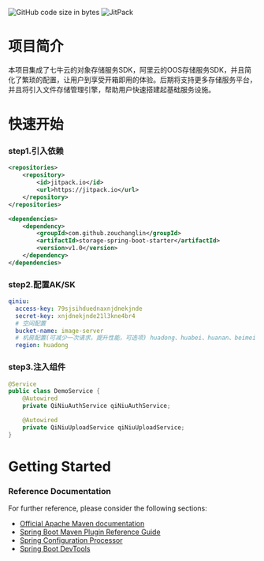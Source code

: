 
![GitHub code size in bytes](https://img.shields.io/github/languages/code-size/zouchanglin/storage-spring-boot-starter)
![JitPack](https://img.shields.io/jitpack/v/github/zouchanglin/storage-spring-boot-starter)

# 项目简介
本项目集成了七牛云的对象存储服务SDK，阿里云的OOS存储服务SDK，并且简化了繁琐的配置，让用户到享受开箱即用的体验。后期将支持更多存储服务平台，并且将引入文件存储管理引擎，帮助用户快速搭建起基础服务设施。

# 快速开始
### step1.引入依赖
```xml
<repositories>
    <repository>
        <id>jitpack.io</id>
        <url>https://jitpack.io</url>
    </repository>
</repositories>

<dependencies>
    <dependency>
        <groupId>com.github.zouchanglin</groupId>
        <artifactId>storage-spring-boot-starter</artifactId>
        <version>v1.0</version>
    </dependency>
</dependencies>
```
### step2.配置AK/SK
```yml
qiniu:
  access-key: 79sjsihduednaxnjdnekjnde
  secret-key: xnjdnekjnde21l3kne4br4
  # 空间配置
  bucket-name: image-server
  # 机房配置(可减少一次请求，提升性能，可选项) huadong、huabei、huanan、beimei、xinjiapo
  region: huadong
```

### step3.注入组件
```java
@Service
public class DemoService {
    @Autowired
    private QiNiuAuthService qiNiuAuthService;

    @Autowired
    private QiNiuUploadService qiNiuUploadService;
}
```

# Getting Started
### Reference Documentation
For further reference, please consider the following sections:

* [Official Apache Maven documentation](https://maven.apache.org/guides/index.html)
* [Spring Boot Maven Plugin Reference Guide](https://docs.spring.io/spring-boot/docs/2.3.0.RELEASE/maven-plugin/)
* [Spring Configuration Processor](https://docs.spring.io/spring-boot/docs/2.3.0.RELEASE/reference/htmlsingle/#configuration-metadata-annotation-processor)
* [Spring Boot DevTools](https://docs.spring.io/spring-boot/docs/2.3.0.RELEASE/reference/htmlsingle/#using-boot-devtools)

